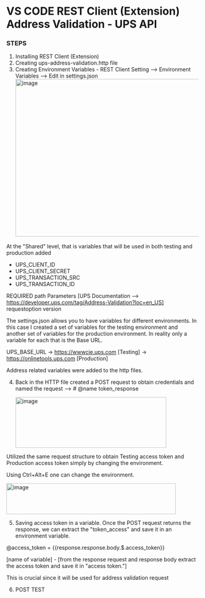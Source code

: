 # VS CODE REST Client (Extension) Address Validation - UPS API

### STEPS 

1. Installing REST Client (Extension)
2. Creating ups-address-validation.http file
3. Creating Environment Variables - REST Client Setting --> Environment Variables --> Edit in settings.json
   <img width="680" height="413" alt="image" src="https://github.com/user-attachments/assets/33d1e39d-ef08-4daf-afa8-f3d35daa16d8" />

At the "Shared" level, that is variables that will be used in both testing and production added

* UPS_CLIENT_ID
* UPS_CLIENT_SECRET
* UPS_TRANSACTION_SRC
* UPS_TRANSACTION_ID

REQUIRED path Parameters [UPS Documentation --> https://developer.ups.com/tag/Address-Validation?loc=en_US]
requestoption
version

The settings.json allows you to have variables for different environments. In this case I created a set of variables for the testing environment and another set of variables for the production environment. In reality only a variable for each that is the Base URL.

UPS_BASE_URL -> https://wwwcie.ups.com [Testing] -> https://onlinetools.ups.com [Production]

Address related variables were added to the http files. 

4. Back in the HTTP file created a POST request to obtain credentials and named the request --> # @name token_response

   <img width="395" height="133" alt="image" src="https://github.com/user-attachments/assets/f2434a31-7fa1-48b9-8659-7e0c972f02ff" />

Utilized the same request structure to obtain Testing access token and Production access token simply by changing the environment.

Using Ctrl+Alt+E one can change the environment.

<img width="444" height="81" alt="image" src="https://github.com/user-attachments/assets/613323ff-4722-4c90-a90a-b1f85e9a05f0" />

5. Saving access token in a variable.
Once the POST request returns the response, we can extract the "token_access" and save it in an environment variable.

@access_token = {{response.response.body.$.access_token}}

[name of variable] - [from the response request and response body extract the access token and save it in "access token."]

This is crucial since it will be used for address validation request

6. POST TEST
